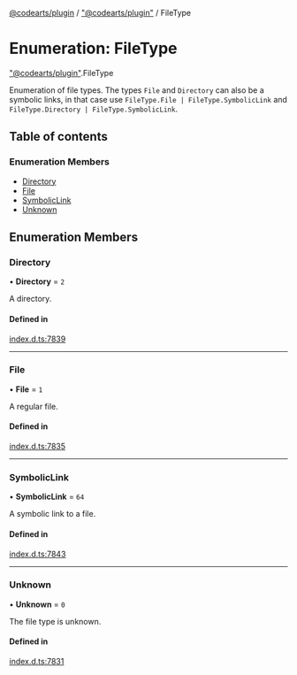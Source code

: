 [@codearts/plugin](../README.md) / ["@codearts/plugin"](../modules/_codearts_plugin_.md) / FileType

# Enumeration: FileType

["@codearts/plugin"](../modules/_codearts_plugin_.md).FileType

Enumeration of file types. The types `File` and `Directory` can also be
a symbolic links, in that case use `FileType.File | FileType.SymbolicLink` and
`FileType.Directory | FileType.SymbolicLink`.

## Table of contents

### Enumeration Members

- [Directory](codearts_plugin_.FileType.md#directory)
- [File](codearts_plugin_.FileType.md#file)
- [SymbolicLink](codearts_plugin_.FileType.md#symboliclink)
- [Unknown](codearts_plugin_.FileType.md#unknown)

## Enumeration Members

### Directory

• **Directory** = ``2``

A directory.

#### Defined in

[index.d.ts:7839](https://github.com/huaweicloud/cloudide-plugin-api/blob/03b481c/index.d.ts#L7839)

___

### File

• **File** = ``1``

A regular file.

#### Defined in

[index.d.ts:7835](https://github.com/huaweicloud/cloudide-plugin-api/blob/03b481c/index.d.ts#L7835)

___

### SymbolicLink

• **SymbolicLink** = ``64``

A symbolic link to a file.

#### Defined in

[index.d.ts:7843](https://github.com/huaweicloud/cloudide-plugin-api/blob/03b481c/index.d.ts#L7843)

___

### Unknown

• **Unknown** = ``0``

The file type is unknown.

#### Defined in

[index.d.ts:7831](https://github.com/huaweicloud/cloudide-plugin-api/blob/03b481c/index.d.ts#L7831)
